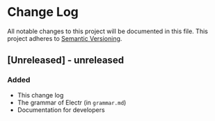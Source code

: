 # Change Log
All notable changes to this project will be documented in this file.
This project adheres to [Semantic Versioning](http://semver.org/).

## [Unreleased] - unreleased
### Added
- This change log
- The grammar of Electr (in `grammar.md`)
- Documentation for developers
